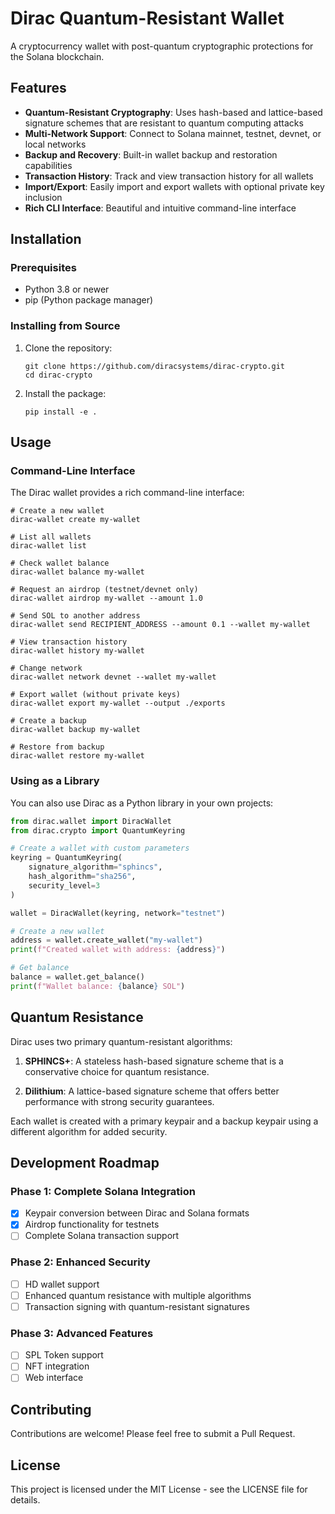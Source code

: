 # Dirac Quantum-Resistant Wallet

A cryptocurrency wallet with post-quantum cryptographic protections for the Solana blockchain.

## Features

- **Quantum-Resistant Cryptography**: Uses hash-based and lattice-based signature schemes that are resistant to quantum computing attacks
- **Multi-Network Support**: Connect to Solana mainnet, testnet, devnet, or local networks
- **Backup and Recovery**: Built-in wallet backup and restoration capabilities
- **Transaction History**: Track and view transaction history for all wallets
- **Import/Export**: Easily import and export wallets with optional private key inclusion
- **Rich CLI Interface**: Beautiful and intuitive command-line interface

## Installation

### Prerequisites

- Python 3.8 or newer
- pip (Python package manager)

### Installing from Source

1. Clone the repository:
   ```
   git clone https://github.com/diracsystems/dirac-crypto.git
   cd dirac-crypto
   ```

2. Install the package:
   ```
   pip install -e .
   ```

## Usage

### Command-Line Interface

The Dirac wallet provides a rich command-line interface:

```
# Create a new wallet
dirac-wallet create my-wallet

# List all wallets
dirac-wallet list

# Check wallet balance
dirac-wallet balance my-wallet

# Request an airdrop (testnet/devnet only)
dirac-wallet airdrop my-wallet --amount 1.0

# Send SOL to another address
dirac-wallet send RECIPIENT_ADDRESS --amount 0.1 --wallet my-wallet

# View transaction history
dirac-wallet history my-wallet

# Change network
dirac-wallet network devnet --wallet my-wallet

# Export wallet (without private keys)
dirac-wallet export my-wallet --output ./exports

# Create a backup
dirac-wallet backup my-wallet

# Restore from backup
dirac-wallet restore my-wallet
```

### Using as a Library

You can also use Dirac as a Python library in your own projects:

```python
from dirac.wallet import DiracWallet
from dirac.crypto import QuantumKeyring

# Create a wallet with custom parameters
keyring = QuantumKeyring(
    signature_algorithm="sphincs",
    hash_algorithm="sha256",
    security_level=3
)

wallet = DiracWallet(keyring, network="testnet")

# Create a new wallet
address = wallet.create_wallet("my-wallet")
print(f"Created wallet with address: {address}")

# Get balance
balance = wallet.get_balance()
print(f"Wallet balance: {balance} SOL")
```

## Quantum Resistance

Dirac uses two primary quantum-resistant algorithms:

1. **SPHINCS+**: A stateless hash-based signature scheme that is a conservative choice for quantum resistance.

2. **Dilithium**: A lattice-based signature scheme that offers better performance with strong security guarantees.

Each wallet is created with a primary keypair and a backup keypair using a different algorithm for added security.

## Development Roadmap

### Phase 1: Complete Solana Integration
- [x] Keypair conversion between Dirac and Solana formats
- [x] Airdrop functionality for testnets
- [ ] Complete Solana transaction support

### Phase 2: Enhanced Security
- [ ] HD wallet support
- [ ] Enhanced quantum resistance with multiple algorithms
- [ ] Transaction signing with quantum-resistant signatures

### Phase 3: Advanced Features
- [ ] SPL Token support
- [ ] NFT integration
- [ ] Web interface

## Contributing

Contributions are welcome! Please feel free to submit a Pull Request.

## License

This project is licensed under the MIT License - see the LICENSE file for details. 